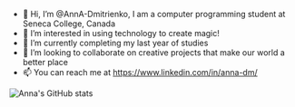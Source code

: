 - 👋 Hi, I’m @AnnA-Dmitrienko, I am a computer programming student at Seneca College, Canada
- 👀 I’m interested in using technology to create magic! 
- 🌱 I’m currently completing my last year of studies 
- 💞️ I’m looking to collaborate on creative projects that make our world a better place
- 📫 You can reach me at https://www.linkedin.com/in/anna-dm/

<!---
AnnA-Dmitrienko/AnnA-Dmitrienko is a ✨ special ✨ repository because its `README.md` (this file) appears on your GitHub profile.
You can click the Preview link to take a look at your changes.
--->




![Anna's GitHub stats](https://github-readme-stats.vercel.app/api?username=AnnA-Dmitrienko&count_private=true&show_icons=true&theme=transparent)
